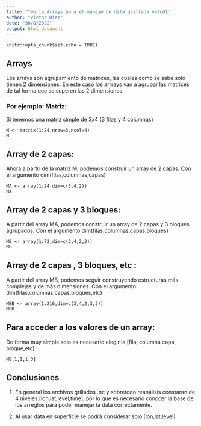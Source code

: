 ```yaml
---
title: "Teoría Arrays para el manejo de data grillada netcdf"
author: "Victor Diaz"
date: "30/8/2022"
output: html_document
---
```


```{r setup, include=FALSE}
knitr::opts_chunk$set(echo = TRUE)
```

## Arrays

Los arrays son agrupamiento de matrices, las cuales como se sabe solo tienen 2 dimensiones. En este caso los arrrays van a agrupar las matrices de tal forma que se superen las 2 dimensiones.

### Por ejemplo: Matriz:
Si tenemos una matriz simple de 3x4 (3 filas y 4 columnas)

```{r }
M <- matrix(1:24,nrow=3,ncol=4)
M
```

## Array de 2 capas:
Ahora a partir de la matriz M, podemos construir un array de 2 capas. Con el argumento dim(filas,columnas,capas)


```{r }
MA <- array(1:24,dim=c(3,4,2))
MA
```

## Array de 2 capas y 3 bloques:
A partir del array MA, podemos construir un array de 2 capas y 3 bloques agrupados. Con el argumento dim(filas,columnas,capas,bloques)


```{r }
MB <- array(1:72,dim=c(3,4,2,3))
MB
```

## Array de 2 capas , 3 bloques, etc :
A partir del array MB, podemos seguir construyendo estructuras más complejas y de más dimensiones. Con el argumento dim(filas,columnas,capas,bloques,etc)


```{r }
MBB <- array(1:216,dim=c(3,4,2,3,3))
MBB
```

## Para acceder a los valores de un array:
De forma muy simple solo es necesario elegir la [fila, columna,capa, bloque,etc]

```{r }
MB[1,1,1,3]
```

## Conclusiones

1. En general los archivos grillados .nc y sobretodo reanálisis constaran de 4 niveles [lon,lat,level,time], por lo que es necesario conocer la base de los arreglos para poder manejar la data correctamente.

2. Al usar data en superficie se podrá considerar solo [lon,lat,level]

